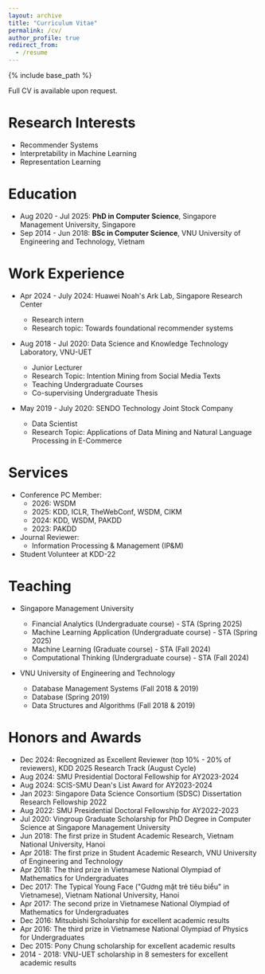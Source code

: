 ```yaml
---
layout: archive
title: "Curriculum Vitae"
permalink: /cv/
author_profile: true
redirect_from:
  - /resume
---
```


{% include base_path %}

<head>
    <style>
        .hide {
          display: none;
        }
        .display:hover + .hide {
          display: block;
          color: blue;
        }
    </style>
</head>

<div class="display">Full <a>CV</a> is available upon request.<br></div>


Research Interests
======
* Recommender Systems
* Interpretability in Machine Learning
* Representation Learning

Education
======
* Aug 2020 - Jul 2025: <b>PhD in Computer Science</b>, Singapore Management University, Singapore
* Sep 2014 - Jun 2018: <b>BSc in Computer Science</b>, VNU University of Engineering and Technology, Vietnam

Work Experience
======
* Apr 2024 - July 2024: Huawei Noah's Ark Lab, Singapore Research Center
  * Research intern
  * Research topic: Towards foundational recommender systems
 
* Aug 2018 - Jul 2020: Data Science and Knowledge Technology Laboratory, VNU-UET
  * Junior Lecturer
  * Research Topic: Intention Mining from Social Media Texts
  * Teaching Undergraduate Courses
  * Co-supervising Undergraduate Thesis

* May 2019 - July 2020: SENDO Technology Joint Stock Company
  * Data Scientist
  * Research Topic: Applications of Data Mining and Natural Language Processing in E-Commerce

Services
======
  * Conference PC Member:
    * 2026: WSDM
    * 2025: KDD, ICLR, TheWebConf, WSDM, CIKM
    * 2024: KDD, WSDM, PAKDD
    * 2023: PAKDD
  * Journal Reviewer:
    * Information Processing & Management (IP&M)
  * Student Volunteer at KDD-22

Teaching
======
  * Singapore Management University
    * Financial Analytics (Undergraduate course) - STA (Spring 2025)
    * Machine Learning Application (Undergraduate course) - STA (Spring 2025)
    * Machine Learning (Graduate course) - STA (Fall 2024)
    * Computational Thinking (Undergraduate course) - STA (Fall 2024)
    
  * VNU University of Engineering and Technology
    * Database Management Systems (Fall 2018 & 2019)
    * Database (Spring 2019)
    * Data Structures and Algorithms (Fall 2018 & 2019)
  
Honors and Awards
=====
* Dec 2024: Recognized as Excellent Reviewer (top 10% - 20% of reviewers), KDD 2025 Research Track (August Cycle)
* Aug 2024: SMU Presidential Doctoral Fellowship for AY2023-2024
* Aug 2024: SCIS-SMU Dean's List Award for AY2023-2024
* Jan 2023: Singapore Data Science Consortium (SDSC) Dissertation Research Fellowship 2022
* Aug 2022: SMU Presidential Doctoral Fellowship for AY2022-2023
* Jul 2020: Vingroup Graduate Scholarship for PhD Degree in Computer Science at Singapore Management University
* Jun 2018: The first prize in Student Academic Research, Vietnam National University, Hanoi
* Apr 2018: The first prize in Student Academic Research, VNU University of Engineering and Technology
* Apr 2018: The third prize in Vietnamese National Olympiad of Mathematics for Undergraduates
* Dec 2017: The Typical Young Face ("Gương mặt trẻ tiêu biểu" in Vietnamese), Vietnam National University, Hanoi
* Apr 2017: The second prize in Vietnamese National Olympiad of Mathematics for Undergraduates
* Dec 2016: Mitsubishi Scholarship for excellent academic results
* Apr 2016: The third prize in Vietnamese National Olympiad of Physics for Undergraduates
* Dec 2015: Pony Chung scholarship for excellent academic results
* 2014 - 2018: VNU-UET scholarship in 8 semesters for excellent academic results
